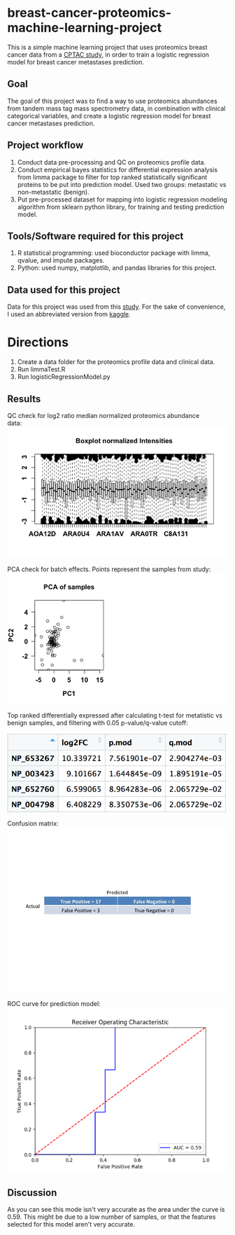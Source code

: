 # breast-cancer-proteomics-machine-learning-project

This is a simple machine learning project that uses proteomics breast cancer data from a [CPTAC study](https://www.nature.com/articles/nature18003), 
in order to train a logistic regression model for breast cancer metastases prediction. 

## Goal
The goal of this project was to find a way to use proteomics abundances from tandem mass tag mass spectrometry data, in combination with
clinical categorical variables, and create a logistic regression model for breast cancer metastases prediction. 

## Project workflow
1. Conduct data pre-processing and QC on proteomics profile data.
2. Conduct empirical bayes statistics for differential expression analysis from limma package to filter for top ranked statistically          significant proteins to be put into prediction model. Used two groups: metastatic vs non-metastatic (benign).
3. Put pre-processed dataset for mapping into logistic regression modeling algorithm from sklearn python library, for training and testing
   prediction model.

## Tools/Software required for this project
1. R statistical programming: used bioconductor package with limma, qvalue, and impute packages. 
2. Python: used numpy, matplotlib, and pandas libraries for this project.

## Data used for this project
Data for this project was used from this [study](https://www.nature.com/articles/nature18003). For the sake of convenience, I used an 
abbreviated version from [kaggle](https://www.kaggle.com/piotrgrabo/breastcancerproteomes).

# Directions
1. Create a data folder for the proteomics profile data and clinical data.
2. Run limmaTest.R
3. Run logisticRegressionModel.py

## Results
QC check for log2 ratio median normalized proteomics abundance data:&nbsp;&nbsp;&nbsp;&nbsp;&nbsp;&nbsp;&nbsp;&nbsp;
![alt text](https://github.com/wongak626/breast-cancer-proteomics-machine-learning-project/blob/master/plots/boxplotNormalizedIntensities.png)

PCA check for batch effects. Points represent the samples from study:&nbsp;&nbsp;&nbsp;&nbsp;&nbsp;&nbsp;&nbsp;&nbsp;
![alt text](https://github.com/wongak626/breast-cancer-proteomics-machine-learning-project/blob/master/plots/PCA.png)

Top ranked differentially expressed after calculating t-test for metatistic vs benign samples, and filtering with 0.05 p-value/q-value cutoff:&nbsp;&nbsp;&nbsp;&nbsp;&nbsp;&nbsp;&nbsp;&nbsp;&nbsp;&nbsp;&nbsp;&nbsp;&nbsp;&nbsp;&nbsp;&nbsp;&nbsp;&nbsp;&nbsp;
&nbsp;&nbsp;&nbsp;&nbsp;&nbsp;&nbsp;
![alt text](https://github.com/wongak626/breast-cancer-proteomics-machine-learning-project/blob/master/Screen%20Shot%202019-04-05%20at%207.10.57%20AM.png)

Confusion matrix:&nbsp;&nbsp;&nbsp;&nbsp;&nbsp;&nbsp;&nbsp;&nbsp;
![alt text](https://github.com/wongak626/breast-cancer-proteomics-machine-learning-project/blob/master/plots/Slide26.jpg)
      
      
ROC curve for prediction model:&nbsp;&nbsp;&nbsp;&nbsp;&nbsp;&nbsp;
![alt text](https://github.com/wongak626/breast-cancer-proteomics-machine-learning-project/blob/master/ROC.png)


## Discussion

As you can see this mode isn't very accurate as the area under the curve is 0.59. This might be due to a low number of samples, or that the features selected for this model aren't very accurate.




